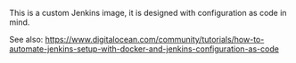 This is a custom Jenkins image, it is designed with
configuration as code in mind.

See also: https://www.digitalocean.com/community/tutorials/how-to-automate-jenkins-setup-with-docker-and-jenkins-configuration-as-code


